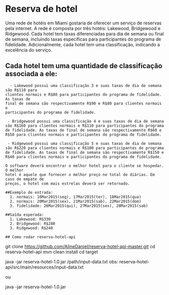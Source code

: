 # Reserva de hotel

Uma rede de hotéis em Miami gostaria de oferecer um serviço de reservas pela internet. A
rede é composta por três hotéis: Lakewood, Bridgewood e Ridgewood. Cada hotel tem taxas
diferenciadas para dia de semana ou final de semana, incluindo taxas específicas para
participantes do programa de fidelidade. Adicionalmente, cada hotel tem uma classificação,
indicando a excelência do serviço.

## Cada hotel tem uma quantidade de classificação associada a ele:

```
  - Lakewood possui uma classificação 3 e suas taxas de dia de semana são R$110 para
clientes normais e R$80 para participantes do programa de fidelidade. As taxas de
final de semana são respectivamente R$90 e R$80 para clientes normais e
participantes do programa de fidelidade.
    
 - Bridgewood possui uma classificação 4 e suas taxas de dia de semana são R$160 para clientes normais e R$110 para participantes do programa de fidelidade. As taxas de final de semana são respectivamente R$60 e R$50 para clientes normais e participantes do programa de fidelidade.

 - Ridgewood possui uma classificação 5 e suas taxas de dia de semana são R$220 para clientes normais e R$100 para participantes do programa de fidelidade. As taxas de final de semana são respectivamente R$150 e R$40 para clientes normais e participantes do programa de fidelidade.

O software deverá encontrar o melhor hotel para o cliente se hospedar. O melhor
hotel é aquele que fornecer o melhor preço no total de diárias. Em caso de empate de
preços, o hotel com mais estrelas deverá ser retornado.

##Exemplo de entrada:
  1. normais: 16Mar2015(seg), 17Mar2015(ter), 18Mar2015(qua)
  2. normais: 20Mar2015(sex), 21Mar2015(sab), 22Mar2015(dom)
  3. fidelidade: 26Mar2015(qui), 27Mar2015(sex), 28Mar2015(sab)

##Saída esperada:
  1. Lakewood: R$330
  2. Bridgewood: R$280
  3. Ridgewood: R$240

## Como rodar reserva-hotel-api
```
git clone https://github.com/AlineDaniel/reserva-hotel-api-master.git
cd reserva-hotel-api
mvn clean install
cd target

java -jar reserva-hotel-1.0.jar /path/input-data.txt 
obs: reserva-hotel-api/src/main/resources/input-data.txt

ou

java -jar reserva-hotel-1.0.jar
```





